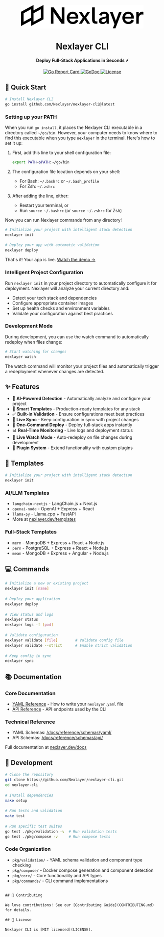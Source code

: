 <div align="center">
  <img src="pkg/ui/assets/logo.svg" alt="Nexlayer Logo" width="400"/>
  <h1>Nexlayer CLI</h1>
  <p><strong>Deploy Full-Stack Applications in Seconds ⚡️</strong></p>
  <p>
    <a href="https://goreportcard.com/report/github.com/Nexlayer/nexlayer-cli">
      <img src="https://goreportcard.com/badge/github.com/Nexlayer/nexlayer-cli" alt="Go Report Card">
    </a>
    <a href="https://godoc.org/github.com/Nexlayer/nexlayer-cli?status.svg">
      <img src="https://godoc.org/github.com/Nexlayer/nexlayer-cli?status.svg" alt="GoDoc">
    </a>
    <a href="LICENSE">
      <img src="https://img.shields.io/badge/License-MIT-blue.svg" alt="License">
    </a>
  </p>
</div>

## 🚀 Quick Start

```bash
# Install Nexlayer CLI
go install github.com/Nexlayer/nexlayer-cli@latest
```

### Setting up your PATH

When you run `go install`, it places the Nexlayer CLI executable in a directory called `~/go/bin`. However, your computer needs to know where to find this executable when you type `nexlayer` in the terminal. Here's how to set it up:

1. First, add this line to your shell configuration file:
   ```bash
   export PATH=$PATH:~/go/bin
   ```

2. The configuration file location depends on your shell:
   - For Bash: `~/.bashrc` or `~/.bash_profile`
   - For Zsh: `~/.zshrc`

3. After adding the line, either:
   - Restart your terminal, or
   - Run `source ~/.bashrc` (or `source ~/.zshrc` for Zsh)

Now you can run Nexlayer commands from any directory!

```bash
# Initialize your project with intelligent stack detection
nexlayer init

# Deploy your app with automatic validation
nexlayer deploy
```

That's it! Your app is live. [Watch the demo →](https://nexlayer.dev/demo)

### Intelligent Project Configuration

Run `nexlayer init` in your project directory to automatically configure it for deployment. Nexlayer will analyze your current directory and:
- Detect your tech stack and dependencies
- Configure appropriate container images
- Set up health checks and environment variables
- Validate your configuration against best practices

### Development Mode

During development, you can use the watch command to automatically redeploy when files change:

```bash
# Start watching for changes
nexlayer watch
```

The watch command will monitor your project files and automatically trigger a redeployment whenever changes are detected.

## ✨ Features

- 🤖 **AI-Powered Detection** - Automatically analyze and configure your project
- 🎯 **Smart Templates** - Production-ready templates for any stack
- ✅ **Built-in Validation** - Ensure configurations meet best practices
- 🔄 **Live Sync** - Keep configuration in sync with project changes
- 🚀 **One-Command Deploy** - Deploy full-stack apps instantly
- 📊 **Real-Time Monitoring** - Live logs and deployment status
- 👀 **Live Watch Mode** - Auto-redeploy on file changes during development
- 🔌 **Plugin System** - Extend functionality with custom plugins

## 📝 Templates

```bash
# Initialize your project with intelligent stack detection
nexlayer init
```

### AI/LLM Templates
- `langchain-nextjs` - LangChain.js + Next.js
- `openai-node` - OpenAI + Express + React
- `llama-py` - Llama.cpp + FastAPI
- More at [nexlayer.dev/templates](https://nexlayer.dev/templates)

### Full-Stack Templates
- `mern` - MongoDB + Express + React + Node.js
- `pern` - PostgreSQL + Express + React + Node.js
- `mean` - MongoDB + Express + Angular + Node.js

## 💻 Commands

```bash
# Initialize a new or existing project
nexlayer init [name]

# Deploy your application
nexlayer deploy

# View status and logs
nexlayer status
nexlayer logs -f [pod]

# Validate configuration
nexlayer validate [file]        # Validate config file
nexlayer validate --strict      # Enable strict validation

# Keep config in sync
nexlayer sync
```

## 📚 Documentation

### Core Documentation
- [YAML Reference](docs/reference/schemas/yaml/README.md) - How to write your `nexlayer.yaml` file
- [API Reference](docs/reference/api/README.md) - API endpoints used by the CLI

### Technical Reference
- YAML Schemas: [/docs/reference/schemas/yaml/](docs/reference/schemas/yaml/)
- API Schemas: [/docs/reference/schemas/api/](docs/reference/schemas/api/)

Full documentation at [nexlayer.dev/docs](https://nexlayer.dev/docs)
## 👷 Development

```bash
# Clone the repository
git clone https://github.com/Nexlayer/nexlayer-cli.git
cd nexlayer-cli

# Install dependencies
make setup

# Run tests and validation
make test

# Run specific test suites
go test ./pkg/validation -v  # Run validation tests
go test ./pkg/compose -v     # Run compose tests
```

### Code Organization

- `pkg/validation/` - YAML schema validation and component type checking
- `pkg/compose/` - Docker compose generation and component detection
- `pkg/core/` - Core functionality and API types
- `pkg/commands/` - CLI command implementations
```

## 💪 Contributing

We love contributions! See our [Contributing Guide](CONTRIBUTING.md) for details.

## 📜 License

Nexlayer CLI is [MIT licensed](LICENSE).
